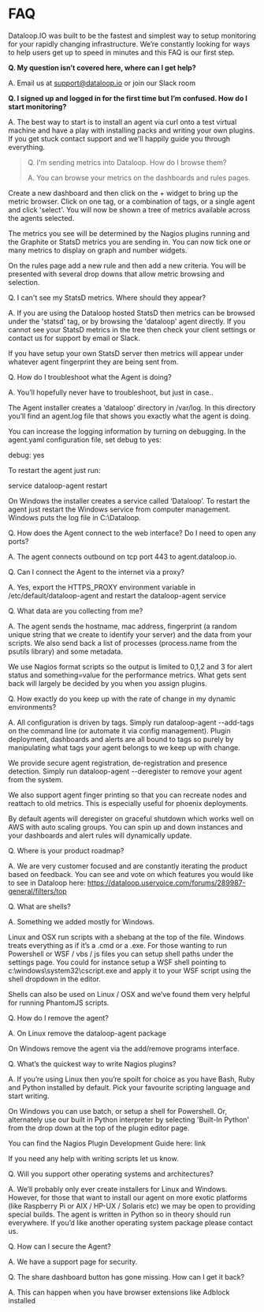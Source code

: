 # FAQ

Dataloop.IO was built to be the fastest and simplest way to setup monitoring for your rapidly changing infrastructure. We’re constantly looking for ways to help users get up to speed in minutes and this FAQ is our first step.
 

**Q. My question isn’t covered here, where can I get help?**

A. Email us at support@dataloop.io or join our Slack room

**Q. I signed up and logged in for the first time but I’m confused. How  do I start monitoring?**

A. The best way to start is to install an agent via curl onto a test virtual machine and have a play with installing packs and writing your own plugins. If you get stuck contact support and we'll happily guide you through everything.

 

> Q. I'm sending metrics into Dataloop. How do I browse them?
> 
> A. You can browse your metrics on the dashboards and rules pages.

Create a new dashboard and then click on the + widget to bring up the metric browser. Click on one tag, or a combination of tags, or a single agent and click 'select'. You will now be shown a tree of metrics available across the agents selected.

The metrics you see will be determined by the Nagios plugins running and the Graphite or StatsD metrics you are sending in. You can now tick one or many metrics to display on graph and number widgets.

On the rules page add a new rule and then add a new criteria. You will be presented with several drop downs that allow metric browsing and selection.

 

Q. I can't see my StatsD metrics. Where should they appear?

A. If you are using the Dataloop hosted StatsD then metrics can be browsed under the 'statsd' tag, or by browsing the 'dataloop' agent directly. If you cannot see your StatsD metrics in the tree then check your client settings or contact us for support by email or Slack.

If you have setup your own StatsD server then metrics will appear under whatever agent fingerprint they are being sent from.

 

Q. How do I troubleshoot what the Agent is doing?

A. You’ll hopefully never have to troubleshoot, but just in case..

The Agent installer creates a ‘dataloop’ directory in /var/log. In this directory you’ll find an agent.log file that shows you exactly what the agent is doing.

You can increase the logging information by turning on debugging. In the agent.yaml configuration file, set debug to yes:

debug: yes

To restart the agent just run:

service dataloop-agent restart

On Windows the installer creates a service called ‘Dataloop’. To restart the agent just restart the Windows service from computer management. Windows puts the log file in C:\Dataloop.

 

 

Q. How does the Agent connect to the web interface? Do I need to open any ports?

A. The agent connects outbound on tcp port 443 to agent.dataloop.io.

 

Q. Can I connect the Agent to the internet via a proxy?

A. Yes, export the HTTPS_PROXY environment variable in /etc/default/dataloop-agent and restart the dataloop-agent service

 

Q. What data are you collecting from me?

A. The agent sends the hostname, mac address, fingerprint (a random unique string that we create to identify your server) and the data from your scripts. We also send back a list of processes (process.name from the psutils library) and some metadata.

We use Nagios format scripts so the output is limited to 0,1,2 and 3 for alert status and something=value for the performance metrics. What gets sent back will largely be decided by you when you assign plugins.

 

Q. How exactly do you keep up with the rate of change in my dynamic environments?

A. All configuration is driven by tags. Simply run dataloop-agent --add-tags on the command line (or automate it via config management). Plugin deployment, dashboards and alerts are all bound to tags so purely by manipulating what tags your agent belongs to we keep up with change.

We provide secure agent registration, de-registration and presence detection. Simply run dataloop-agent --deregister to remove your agent from the system.

We also support agent finger printing so that you can recreate nodes and reattach to old metrics. This is especially useful for phoenix deployments.

By default agents will deregister on graceful shutdown which works well on AWS with auto scaling groups. You can spin up and down instances and your dashboards and alert rules will dynamically update.

 

Q. Where is your product roadmap?

A. We are very customer focused and are constantly iterating the product based on feedback. You can see and vote on which features you would like to see in Dataloop here: https://dataloop.uservoice.com/forums/289987-general/filters/top

 

Q. What are shells?

A. Something we added mostly for Windows.

Linux and OSX run scripts with a shebang at the top of the file. Windows treats everything as if it’s a .cmd or a .exe. For those wanting to run Powershell or WSF / vbs / js files you can setup shell paths under the settings page. You could for instance setup a WSF shell pointing to c:\windows\system32\cscript.exe and apply it to your WSF script using the shell dropdown in the editor.

Shells can also be used on Linux / OSX and we’ve found them very helpful for running PhantomJS scripts.

 

Q. How do I remove the agent?

A. On Linux remove the dataloop-agent package

On Windows remove the agent via the add/remove programs interface.

 

Q. What’s the quickest way to write Nagios plugins?

A. If you’re using Linux then you’re spoilt for choice as you have Bash, Ruby and Python installed by default. Pick your favourite scripting language and start writing.

On Windows you can use batch, or setup a shell for Powershell. Or, alternately use our built in Python interpreter by selecting 'Built-In Python' from the drop down at the top of the plugin editor page.

You can find the Nagios Plugin Development Guide here: link

If you need any help with writing scripts let us know.

 

Q. Will you support other operating systems and architectures?

A. We’ll probably only ever create installers for Linux and Windows. However, for those that want to install our agent on more exotic platforms (like Raspberry Pi or AIX / HP-UX / Solaris etc) we may be open to providing special builds. The agent is written in Python so in theory should run everywhere. If you’d like another operating system package please contact us.

 

Q. How can I secure the Agent?

A. We have a support page for security.

 

Q. The share dashboard button has gone missing. How can I get it back?

A. This can happen when you have browser extensions like Adblock installed
